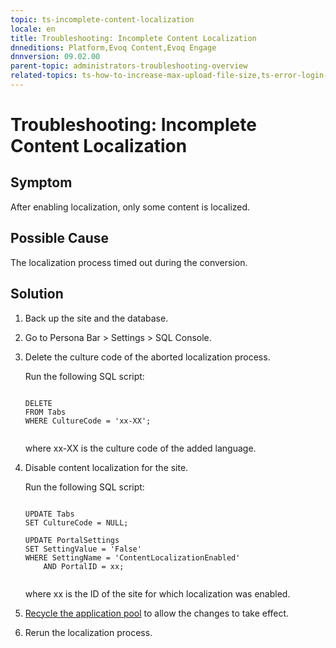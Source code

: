 ```yaml
---
topic: ts-incomplete-content-localization
locale: en
title: Troubleshooting: Incomplete Content Localization
dnneditions: Platform,Evoq Content,Evoq Engage
dnnversion: 09.02.00
parent-topic: administrators-troubleshooting-overview
related-topics: ts-how-to-increase-max-upload-file-size,ts-error-login-ip-filtering-is-currently-disabled,ts-error-another-user-has-taken-action-on-the-page,ts-error-unknown-server-tag-DNNComboBox,ts-error-could-not-load-awssdk,ts-error-sql-timeout,ts-error-argumentnullexception-after-move-upgrade,ts-install-missing-resources,ts-mixed-content-ssl,ts-broken-profile-image,ts-page-remains-in-draft,ts-unable-to-remove-page-redirect-urls,ts-site-theme-not-loading,ts-missing-persona-bar
---
```


# Troubleshooting: Incomplete Content Localization

## Symptom

After enabling localization, only some content is localized.

## Possible Cause

The localization process timed out during the conversion.

## Solution

1.  Back up the site and the database.
2.  Go to Persona Bar \> Settings \> SQL Console.
3.  Delete the culture code of the aborted localization process.
    
    Run the following SQL script:
    
    ```
    
    DELETE
    FROM Tabs
    WHERE CultureCode = 'xx-XX';
                                
    ```
    
    where xx-XX is the culture code of the added language.
    
4.  Disable content localization for the site.
    
    Run the following SQL script:
    
    ```
    
    UPDATE Tabs
    SET CultureCode = NULL;
    
    UPDATE PortalSettings
    SET SettingValue = 'False'
    WHERE SettingName = 'ContentLocalizationEnabled'
    	AND PortalID = xx;
                                
    ```
    
    where xx is the ID of the site for which localization was enabled.
    
5.  [Recycle the application pool](https://technet.microsoft.com/en-us/library/cc770764(v=ws.10).aspx) to allow the changes to take effect.
    
6.  Rerun the localization process.